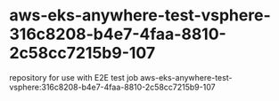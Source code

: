 # aws-eks-anywhere-test-vsphere-316c8208-b4e7-4faa-8810-2c58cc7215b9-107
repository for use with E2E test job aws-eks-anywhere-test-vsphere:316c8208-b4e7-4faa-8810-2c58cc7215b9-107
